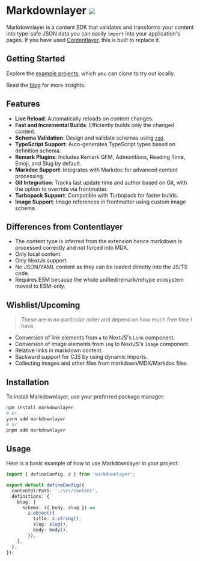 # Markdownlayer [![](https://badgen.net/npm/v/markdownlayer)](https://www.npmjs.com/package/markdownlayer)

Markdownlayer is a content SDK that validates and transforms your content into type-safe JSON data you can easily `import` into your application's pages. If you have used [Contentlayer](https://github.com/contentlayerdev/contentlayer), this is built to replace it.

## Getting Started

Explore the [example projects](/examples), which you can clone to try out locally.

Read the [blog](https://maxwellweru.com/blog/2024/03/replacing-contentlayer-with-markdownlayer) for more insights.

## Features

- **Live Reload**: Automatically reloads on content changes.
- **Fast and Incremental Builds**: Efficiently builds only the changed content.
- **Schema Validation**: Design and validate schemas using [`zod`](https://www.npmjs.com/package/zod).
- **TypeScript Support**: Auto-generates TypeScript types based on definition schema.
- **Remark Plugins**: Includes Remark GFM, Admonitions, Reading Time, Emoji, and Slug by default.
- **Markdoc Support**: Integrates with Markdoc for advanced content processing.
- **Git Integration**: Tracks last update time and author based on Git, with the option to override via frontmatter.
- **Turbopack Support**: Compatible with Turbopack for faster builds.
- **Image Support**: Image references in frontmatter using custom image schema.

## Differences from Contentlayer

- The content type is inferred from the extension hence markdown is processed correctly and not forced into MDX.
- Only local content.
- Only NextJs support.
- No JSON/YAML content as they can be loaded directly into the JS/TS code.
- Requires ESM because the whole unified/remark/rehype ecosystem moved to ESM-only.

## Wishlist/Upcoming

> These are in no particular order and depend on how much free time I have.

- Conversion of link elements from `a` to NextJS's `Link` component.
- Conversion of image elements from `img` to NextJS's `Image` component.
- Relative links in markdown content.
- Backward support for CJS by using dynamic imports.
- Collecting images and other files from markdown/MDX/Markdoc files.

## Installation

To install Markdownlayer, use your preferred package manager:

```sh
npm install markdownlayer
# or
yarn add markdownlayer
# or
pnpm add markdownlayer
```

## Usage

Here is a basic example of how to use Markdownlayer in your project:

```typescript
import { defineConfig, z } from 'markdownlayer';

export default defineConfig({
  contentDirPath: './src/content',
  definitions: {
    blog: {
      schema: ({ body, slug }) =>
        z.object({
          title: z.string(),
          slug: slug(),
          body: body(),
        }),
    },
  },
});
```
